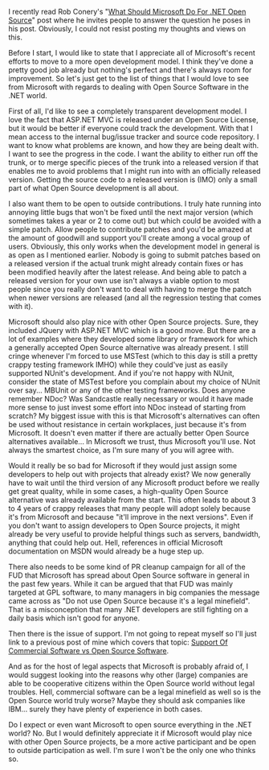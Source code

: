I recently read Rob Conery's "<a href="http://blog.wekeroad.com/blog/what-should-microsoft-do-for-net-open-source/">What Should Microsoft Do For .NET Open Source</a>" post where he invites people to answer the question he poses in his post.  Obviously, I could not resist posting my thoughts and views on this.

Before I start, I would like to state that I appreciate all of Microsoft's recent efforts to move to a more open development model.  I think they've done a pretty good job already but nothing's perfect and there's always room for improvement.  So let's just get to the list of things that I would love to see from Microsoft with regards to dealing with Open Source Software in the .NET world.

First of all, I'd like to see a completely transparent development model.  I love the fact that ASP.NET MVC is released under an Open Source License, but it would be better if everyone could track the development.  With that I mean access to the internal bug/issue tracker and source code repository.  I want to know what problems are known, and how they are being dealt with.  I want to see the progress in the code.  I want the ability to either run off the trunk, or to merge specific pieces of the trunk into a released version if that enables me to avoid problems that I might run into with an officially released version.  Getting the source code to a released version is (IMO) only a small part of what Open Source development is all about.

I also want them to be open to outside contributions.  I truly hate running into annoying little bugs that won't be fixed until the next major version (which sometimes takes a year or 2 to come out) but which could be avoided with a simple patch.  Allow people to contribute patches and you'd be amazed at the amount of goodwill and support you'll create among a vocal group of users.  Obviously, this only works when the development model in general is as open as I mentioned earlier.  Nobody is going to submit patches based on a released version if the actual trunk might already contain fixes or has been modified heavily after the latest release.  And being able to patch a released version for your own use isn't always a viable option to most people since you really don't want to deal with having to merge the patch when newer versions are released (and all the regression testing that comes with it).

Microsoft should also play nice with other Open Source projects.  Sure, they included JQuery with ASP.NET MVC which is a good move.  But there are a lot of examples where they developed some library or framework for which a generally accepted Open Source alternative was already present.  I still cringe whenever I'm forced to use MSTest (which to this day is still a pretty crappy testing framework IMHO) while they could've just as easily supported NUnit's development.  And if you're not happy with NUnit, consider the state of MSTest before you complain about my choice of NUnit over say... MBUnit or any of the other testing frameworks.  Does anyone remember NDoc? Was Sandcastle really necessary or would it have made more sense to just invest some effort into NDoc instead of starting from scratch?  My biggest issue with this is that Microsoft's alternatives can often be used without resistance in certain workplaces, just because it's from Microsoft.  It doesn't even matter if there are actually better Open Source alternatives available... In Microsoft we trust, thus Microsoft you'll use.  Not always the smartest choice, as I'm sure many of you will agree with.

Would it really be so bad for Microsoft if they would just assign some developers to help out with projects that already exist?  We now generally have to wait until the third version of any Microsoft product before we really get great quality, while in some cases, a high-quality Open Source alternative was already available from the start.  This often leads to about 3 to 4 years of crappy releases that many people will adopt solely because it's from Microsoft and because "it'll improve in the next versions".   Even if you don't want to assign developers to Open Source projects, it might already be very useful to provide helpful things such as servers, bandwidth, anything that could help out.  Hell, references in official Microsoft documentation on MSDN would already be a huge step up.

There also needs to be some kind of PR cleanup campaign for all of the FUD that Microsoft has spread about Open Source software in general in the past few years.  While it can be argued that that FUD was mainly targeted at GPL software, to many managers in big companies the message came across as "Do not use Open Source because it's a legal minefield".   That is a misconception that many .NET developers are still fighting on a daily basis which isn't good for anyone.

Then there is the issue of support.  I'm not going to repeat myself so I'll just link to a previous post of mine which covers that topic: <a href="/blog/2009/03/support-of-commercial-software-vs-open-source-software/">Support Of Commercial Software vs Open Source Software</a>.  

And as for the host of legal aspects that Microsoft is probably afraid of, I would suggest looking into the reasons why other (large) companies are able to be cooperative citizens within the Open Source world without legal troubles.  Hell, commercial software can be a legal minefield as well so is the Open Source world truly worse?  Maybe they should ask companies like IBM... surely they have plenty of experience in both cases.

Do I expect or even want Microsoft to open source everything in the .NET world? No.  But I would definitely appreciate it if Microsoft would play nice with other Open Source projects, be a more active participant and be open to outside participation as well.  I'm sure I won't be the only one who thinks so.